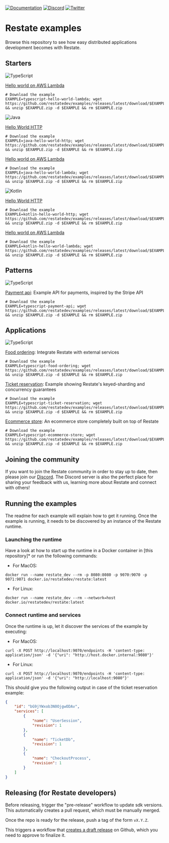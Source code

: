 [![Documentation](https://img.shields.io/badge/doc-reference-blue)](https://docs.restate.dev)
[![Discord](https://img.shields.io/badge/join-discord-purple)](https://discord.gg/skW3AZ6uGd)
[![Twitter](https://img.shields.io/twitter/follow/restatedev.svg?style=social&label=Follow)](https://twitter.com/intent/follow?screen_name=restatedev)

# Restate examples

Browse this repository to see how easy distributed applications development becomes with Restate.

## Starters

![TypeScript](https://img.shields.io/badge/typescript-%23007ACC.svg?style=for-the-badge&logo=typescript&logoColor=white)

[Hello world on AWS Lambda](typescript/hello-world-lambda)
```shell
# Download the example
EXAMPLE=typescript-hello-world-lambda; wget https://github.com/restatedev/examples/releases/latest/download/$EXAMPLE.zip && unzip $EXAMPLE.zip -d $EXAMPLE && rm $EXAMPLE.zip
```

![Java](https://img.shields.io/badge/java-%23ED8B00.svg?style=for-the-badge&logo=openjdk&logoColor=white)

[Hello World HTTP](java/hello-world-http)
```shell
# Download the example
EXAMPLE=java-hello-world-http; wget https://github.com/restatedev/examples/releases/latest/download/$EXAMPLE.zip && unzip $EXAMPLE.zip -d $EXAMPLE && rm $EXAMPLE.zip
```

[Hello world on AWS Lambda](java/hello-world-lambda)
```shell
# Download the example
EXAMPLE=java-hello-world-lambda; wget https://github.com/restatedev/examples/releases/latest/download/$EXAMPLE.zip && unzip $EXAMPLE.zip -d $EXAMPLE && rm $EXAMPLE.zip
```

![Kotlin](https://img.shields.io/badge/kotlin-%237F52FF.svg?style=for-the-badge&logo=kotlin&logoColor=white)

[Hello World HTTP](java/hello-world-kotlin-http)
```shell
# Download the example
EXAMPLE=kotlin-hello-world-http; wget https://github.com/restatedev/examples/releases/latest/download/$EXAMPLE.zip && unzip $EXAMPLE.zip -d $EXAMPLE && rm $EXAMPLE.zip
```

[Hello world on AWS Lambda](java/hello-world-kotlin-lambda)
```shell
# Download the example
EXAMPLE=kotlin-hello-world-lambda; wget https://github.com/restatedev/examples/releases/latest/download/$EXAMPLE.zip && unzip $EXAMPLE.zip -d $EXAMPLE && rm $EXAMPLE.zip
```

## Patterns

![TypeScript](https://img.shields.io/badge/typescript-%23007ACC.svg?style=for-the-badge&logo=typescript&logoColor=white)

[Payment api](typescript/payment-api): Example API for payments, inspired by the Stripe API
```shell
# Download the example
EXAMPLE=typescript-payment-api; wget https://github.com/restatedev/examples/releases/latest/download/$EXAMPLE.zip && unzip $EXAMPLE.zip -d $EXAMPLE && rm $EXAMPLE.zip
```

## Applications

![TypeScript](https://img.shields.io/badge/typescript-%23007ACC.svg?style=for-the-badge&logo=typescript&logoColor=white)

[Food ordering](typescript/food-ordering): Integrate Restate with external services
```shell
# Download the example
EXAMPLE=typescript-food-ordering; wget https://github.com/restatedev/examples/releases/latest/download/$EXAMPLE.zip && unzip $EXAMPLE.zip -d $EXAMPLE && rm $EXAMPLE.zip
```

[Ticket reservation](typescript/ticket-reservation): Example showing Restate's keyed-sharding and concurrency guarantees
```shell
# Download the example
EXAMPLE=typescript-ticket-reservation; wget https://github.com/restatedev/examples/releases/latest/download/$EXAMPLE.zip && unzip $EXAMPLE.zip -d $EXAMPLE && rm $EXAMPLE.zip
```

[Ecommerce store](typescript/ecommerce-store): An ecommerce store completely built on top of Restate
```shell
# Download the example
EXAMPLE=typescript-ecommerce-store; wget https://github.com/restatedev/examples/releases/latest/download/$EXAMPLE.zip && unzip $EXAMPLE.zip -d $EXAMPLE && rm $EXAMPLE.zip
```

## Joining the community

If you want to join the Restate community in order to stay up to date, then please join our [Discord](https://discord.gg/skW3AZ6uGd).
The Discord server is also the perfect place for sharing your feedback with us, learning more about Restate and connect with others!

## Running the examples

The readme for each example will explain how to get it running. Once the example is running, it needs to be discovered by an instance of the Restate runtime.

### Launching the runtime

Have a look at how to start up the runtime in a Docker container in [this repository]* or run the following commands:

- For MacOS:
```shell
docker run --name restate_dev --rm -p 8080:8080 -p 9070:9070 -p 9071:9071 docker.io/restatedev/restate:latest
```
- For Linux:
```shell
docker run --name restate_dev --rm --network=host docker.io/restatedev/restate:latest
```

### Connect runtime and services

Once the runtime is up, let it discover the services of the example by executing:

- For MacOS:
```shell
curl -X POST http://localhost:9070/endpoints -H 'content-type: application/json' -d '{"uri": "http://host.docker.internal:9080"}'
```
- For Linux:
```shell
curl -X POST http://localhost:9070/endpoints -H 'content-type: application/json' -d '{"uri": "http://localhost:9080"}'
```

This should give you the following output in case of the ticket reservation example:
```json
{
    "id": "bG9jYWxob3N0OjgwODAv",
    "services": [
        {
            "name": "UserSession",
            "revision": 1
        },
        {
            "name": "TicketDb",
            "revision": 1
        },
        {
            "name": "CheckoutProcess",
            "revision": 1
        }
    ]
}
```

## Releasing (for Restate developers)

Before releasing, trigger the "pre-release" workflow to update sdk versions. This automatically creates a pull request, which must be manually merged.

Once the repo is ready for the release, push a tag of the form `vX.Y.Z`.

This triggers a workflow that [creates a draft release](https://github.com/restatedev/examples/releases) on Github, which you need to approve to finalize it.
